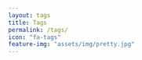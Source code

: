 ```yaml
---
layout: tags
title: Tags
permalink: /tags/
icon: "fa-tags"
feature-img: "assets/img/pretty.jpg"
---
```


